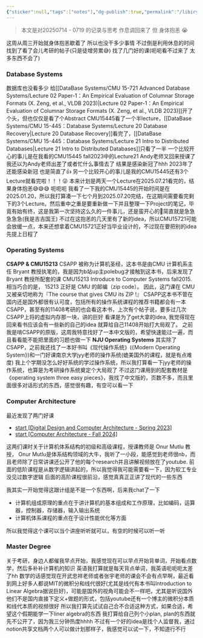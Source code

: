 ```yaml
---
{"sticker":null,"tags":["notes"],"dg-publish":true,"permalink":"/libiry/passages/周记02：暑假的第三周 调作息与抱恙的一周/","dgPassFrontmatter":true,"noteIcon":"","created":"2025-07-19T18:42:42.858+08:00","updated":"2025-07-19T19:31:45.749+08:00"}
---
```


> 本文是对20250714 - 0719 的记录与思考
> 作息调回来了 但 身体抱恙 😭

这周从周三开始就身体抱恙歇着了 所以也没干多少事情 不过倒是利用休息的时间找到了看了会儿考研的帖子(只是徒增劳累😅) 找了几门好的课(呃呃看不过来了 太多东西不会了)

### Database Systems
数据库也没看多少
给[[DataBase Systems/CMU 15-721 Advanced Database Systems/Lecture 02 Paper-1：An Empirical Evaluation of Columnar Storage Formats (X. Zeng, et al., VLDB 2023)\|Lecture 02 Paper-1：An Empirical Evaluation of Columnar Storage Formats (X. Zeng, et al., VLDB 2023)]]开了个头，但也仅仅是看了个Abstract
CMU15445看了一个半lecture，[[DataBase Systems/CMU 15-445：Database Systems/Lecture 20 Database Recovery\|Lecture 20 Database Recovery]]看完了，[[DataBase Systems/CMU 15-445：Database Systems/Lecture 21 Intro to Distributed Databases\|Lecture 21 Intro to Distributed Databases]]只看了一半
一个比较开心的事儿是在我看的CMU15445 fall2023中的Lecture21 Andy老师又回来授课了 我还以为Andy老师出差了或者忙什么事情去了 结果是感染新冠了hhh 2023年了还能感染新冠 也是简直了👍
另一个比较开心的事儿是我的CMU15445还有3个Lecture就看完啦！！！😜 本来计划是两天一个Lecture在2025.07.21看完的，结果身体抱恙😅😅😅 呃呃呃
我看了一下我的CMU15445的开始时间是在2025.01.20，所以我打算凑一下七个月到2025.07.20完结，在这期间需要看完剩下的3个Lecture。然后重中之重是要重新做一下并且整理一下Project的笔记，毕竟有始有终，这是我第一次坚持这么久的一件事儿，还是蛮开心的🤩简直就是急急急急急(我是吉吉国王)
不过在这抱恙的几天里有了新的idea，所以CMU15721可能会放缓一点，本来还想拿着CMU15721正好当毕业设计的，不过现在要把别的idea先提上日程了

### Operating Systems
**CSAPP & CMU15213**
CSAPP 被称为计算机圣经，这本书是由CMU 计算机系主任 Bryant 教授执笔的，我是因为b站up主polebug才接触到这本书，后来发现了Bryant 教授所配套的课 CMU15213 Introduce to Computer Systems fall2015. 相当巧合的是， 15213 正好是 CMU 的邮编（zip code）。 因此，这门课在 CMU 又被亲切地称为『The course that gives CMU its ZIP !』
CSAPP这本书不管在国内还是国外都很有认可度，包括所有的操作系统课程的推荐书籍都会有一本CSAPP，甚至有的11408考研的也会看这本书，上次有个帖子说，要多过几次CSAPP上将的虚拟内存那一块，讲的巨好
看课是为了get大拿的idea, 我觉得现在回来看书应该会有一些新的自己的idea 就算给自己11408开始打大局观了。
之前我是啃CSAPP的原版，这周我特意找好了一本中文版的，希望快速能过一遍，而且看看能不能把里面的习题也做一下
**NJU Operating Systems**
其实除了CSAPP，之前我还找了一本好书叫《现代操作系统》(《Modern Operating System》)和一门好课南京大学jyy老师的操作系统(媲美国外的课程，就是有点难度)
我上个学期没怎么好好系统的学过操作系统，所以我打算看一下jyy老师的操作系统，也算是为考研操作系统奠定个大局观了
不过这门课用到的配套教材是《operating system three easy pieces》，我找了中文版的，页数不多，而且里面很多对话形式的东西，感觉很有趣，有空可以看一下

### Computer Architecture
最近发现了两门好课
- [start [Digital Design and Computer Architecture - Spring 2023]](https://safari.ethz.ch/digitaltechnik/spring2023/doku.php?id=start)
- [start [Computer Architecture - Fall 2024]](https://safari.ethz.ch/architecture/fall2024/doku.php?id=start)

这两们课时关于计算机体系结构的初级和高级课程，授课教师是 Onur Mutlu 教授， Onur Mutlu是体系结构领域的大牛，我听了一小段，能感觉到老师很nb，而且老师除了日常讲课还公开了他的每个research并且讲解视频放在了youtube.
前面的低阶课程是从数字逻辑讲起的，所以我觉得我可能需要看一下，因为软工专业没见过数字逻辑
后面的高阶课程很前沿，感觉真真正正讲了现代的一些东西

我其实一开始觉得这跟计组是不是一个东西啊，后来我chat了一下
- 计算机组成原理的重点在于讲计算机的基本组成和工作原理，比如编码，运算器，控制器，存储器，输入输出系统
- 计算机体系课程的重点在于设计性能优化等方面

所以我觉得这个课可以当个讲座听听就可以，有空的时候可以听一听


### Master Degree
关于考研，身边人都催我早点开始，我感觉现在可以早点开始背单词，开始看点数学，然后多补补计算机的知识
英语我打算就是每天背点单词，我英语呃呃呃太差了hh
数学的话感觉现在开武忠祥老师或者张宇老师的课会不会有点早啊，最近看到网上好多人都说MIT的微积分和线代很好(尤其是线代有本书叫Introduction to Linear Algebra据说巨好)，可能是国外的视角可能会不一样吧，尤其是听说国外他们不是国内直接下定义+做题的形式，包括youtube还有一个博主的微积分本质和线代本质的视频很好
所以我打算先试试自己合不合适这种方式，如果合适，希望这个假期能学一下liner algebra的东西
我打算给自己列个小plan, plan的东西就先不公开了，因为我三分钟热度hhhh
不过有一个好的idea是找个人监督我，通过notion共享文档两个人可以做计划那样子，我感觉可以试一下，不知道行不行
